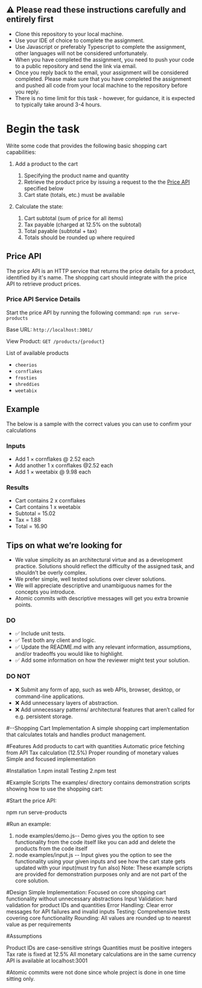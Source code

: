 ## :warning: Please read these instructions carefully and entirely first
* Clone this repository to your local machine.
* Use your IDE of choice to complete the assignment.
* Use Javascript or preferably Typescript to complete the assignment, other languages will not be considered unfortunately.
* When you have completed the assignment, you need to  push your code to a public repository and send the link via email.
* Once you reply back to the email, your assignment will be considered completed. Please make sure that you have completed the assignment and pushed all code from your local machine to the repository before you reply.
* There is no time limit for this task - however, for guidance, it is expected to typically take around 3-4 hours.

# Begin the task

Write some code that provides the following basic shopping cart capabilities:

1. Add a product to the cart
   1. Specifying the product name and quantity
   2. Retrieve the product price by issuing a request to the the [Price API](#price-api) specified below
   3. Cart state (totals, etc.) must be available

2. Calculate the state:
   1. Cart subtotal (sum of price for all items)
   2. Tax payable (charged at 12.5% on the subtotal)
   3. Total payable (subtotal + tax)
   4. Totals should be rounded up where required

## Price API

The price API is an HTTP service that returns the price details for a product, identified by it's name. The shopping cart should integrate with the price API to retrieve product prices. 

### Price API Service Details

Start the price API by running the following command: `npm run serve-products`

Base URL: `http://localhost:3001/`

View Product: `GET /products/{product}`

List of available products
* `cheerios`
* `cornflakes`
* `frosties`
* `shreddies`
* `weetabix`

## Example
The below is a sample with the correct values you can use to confirm your calculations

### Inputs
* Add 1 × cornflakes @ 2.52 each
* Add another 1 x cornflakes @2.52 each
* Add 1 × weetabix @ 9.98 each
  
### Results  
* Cart contains 2 x cornflakes
* Cart contains 1 x weetabix
* Subtotal = 15.02
* Tax = 1.88
* Total = 16.90

## Tips on what we’re looking for

* We value simplicity as an architectural virtue and as a development practice. Solutions should reflect the difficulty of the assigned task, and shouldn’t be overly complex.
* We prefer simple, well tested solutions over clever solutions.
* We will appreciate descriptive and unambiguous names for the concepts you introduce.
* Atomic commits with descriptive messages will get you extra brownie points.

### DO

* ✅ Include unit tests.
* ✅ Test both any client and logic.
* ✅ Update the README.md with any relevant information, assumptions, and/or tradeoffs you would like to highlight.
* ✅ Add some information on how the reviewer might test your solution.

### DO NOT

* ❌ Submit any form of app, such as web APIs, browser, desktop, or command-line applications.
* ❌ Add unnecessary layers of abstraction.
* ❌ Add unnecessary patterns/ architectural features that aren’t called for e.g. persistent storage.





#--Shopping Cart Implementation
A simple shopping cart implementation that calculates totals and handles product management.

#Features
Add products to cart with quantities
Automatic price fetching from API
Tax calculation (12.5%)
Proper rounding of monetary values
Simple and focused implementation

#Installation
1.npm install
Testing
2.npm test


#Example Scripts
The examples/ directory contains demonstration scripts showing how to use the shopping cart:

#Start the price API:

npm run serve-products

#Run an example:

1. node examples/demo.js-- Demo gives you the option to see functionality from the code itself like you can add and delete the products from the code itself
2. node examples/input.js -- Input gives you the option to see the functionality using your given inputs and see how the cart state gets updated with your input(must try fun also) 
Note: These example scripts are provided for demonstration purposes only and are not part of the core solution.

#Design
Simple Implementation: Focused on core shopping cart functionality without unnecessary abstractions
Input Validation: hard validation for product IDs and quantities
Error Handling: Clear error messages for API failures and invalid inputs
Testing: Comprehensive tests covering core functionality
Rounding: All values are rounded up to nearest value as per requirements

#Assumptions

Product IDs are case-sensitive strings
Quantities must be positive integers
Tax rate is fixed at 12.5%
All monetary calculations are in the same currency
API is available at localhost:3001

#Atomic commits were not done since whole project is done in one time sitting only.